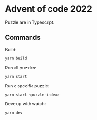 # Advent of code 2022

Puzzle are in Typescript.

## Commands

Build:
    
```bash
yarn build
```

Run all puzzles:
    
```bash
yarn start
```

Run a specific puzzle:
    
```bash
yarn start <puzzle-index>
```

Develop with watch:
    
```bash
yarn dev
```

